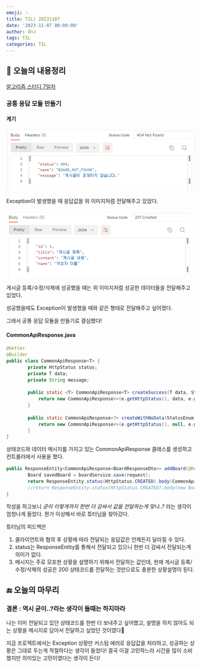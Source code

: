 ```yaml
---
emoji: ✨
title: TIL) 20231107
date: '2023-11-07 00:00:00'
author: 화나
tags: TIL
categories: TIL
---
```


## 📝 오늘의 내용정리

[알고리즘 스터디 7일차](https://github.com/StudySpringAlgorithm/Study_Algorithm_TeamSpring/blob/main/Kim/day7/day7.md)

### 공통 응답 모듈 만들기

#### 계기

![사진](exception.png)

Exception이 발생했을 때 응답값을 위 이미지처럼 전달해주고 있었다.

![사진](success.png)

게시글 등록/수정/삭제에 성공했을 때는 위 이미지처럼 성공한 데이터들을 전달해주고 있었다.

성공했을때도 Exception이 발생했을 때와 같은 형태로 전달해주고 싶어졌다.

그래서 공통 응답  모듈을 만들기로 결심했다!

#### CommonApiResponse.java

```java
@Getter
@Builder
public class CommonApiResponse<T> {
		private HttpStatus status;
		private T data;
		private String message;
	
		public static <T> CommonApiResponse<T> createSuccess(T data, StatusEnum e) {
			return new CommonApiResponse<>(e.getHttpStatus(), data, e.getMessage());
		}
	
		public static CommonApiResponse<?> createWithNoData(StatusEnum e) {
			return new CommonApiResponse<>(e.getHttpStatus(), null, e.getMessage());
		}
}
```

상태코드와 데이터 메시지를 가지고 있는 CommonApiResponse 클래스를 생성하고 컨트롤러에서 사용을 했다.

```java
public ResponseEntity<CommonApiResponse<BoardResponseDto>> addBoard(@RequestBody CreateBoardRequestDto request) {
		Board savedBoard = boardService.save(request);
		return ResponseEntity.status(HttpStatus.CREATED).body(CommonApiResponse.createSuccess(new BoardResponseDto(savedBoard), StatusEnum.CREATED));
		//return ResponseEntity.status(HttpStatus.CREATED).body(new BoardResponseDto(savedBoard)); 
}
```

작성을 하고보니 *굳이 이렇게까지 한번 더 감싸서 값을 전달하는게 맞나..?* 라는 생각이 엄청나게 들었다. 뭔가 이상해서 바로 튜터님을 찾아갔다.

튜터님의 피드백은 

1. 클라이언트와 협의 후 상황에 따라 전달되는 응답값은 언제든지 달라질 수 있다.
2. status는 ResponseEntity를 통해서 전달되고 있으니 한번 더 감싸서 전달되는게 의미가 없다.
3. 메시지는 주로 모호한 상황을 설명하기 위해서 전달하는 값인데, 현재 게시글 등록/수정/삭제의 성공은 200 상태코드를 전달하는 것만으로도 충분한 상황설명이 된다.

## 🔚 오늘의 마무리

### 결론 : 역시 굳이..?라는 생각이 들때는 하지마라

나는 이미 전달되고 있던 상태코드를 한번 더 보내주고 싶어했고, 설명을 하지 않아도 되는 상황을 메시지로 담아서 전달하고 싶었던 것이였다😬

지금 프로젝트에서는 Exception 상황만 커스텀 에러로 응답값을 처리하고, 성공하는 상황은 그대로 두는게 적절하다는 생각이 들었다! 결국 이걸 고민하느라 시간을 많이 소비했지만 의미있는 고민이였다는 생각이 든다!

```toc

```